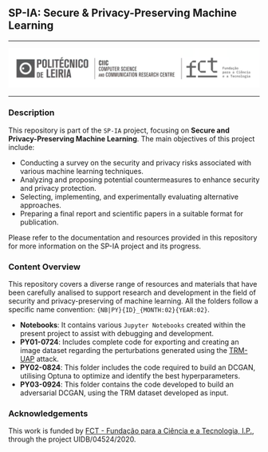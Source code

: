 ## SP-IA: Secure & Privacy-Preserving Machine Learning

---

<p align="center">
    <img src="Assets/CIICLogo.png" width="1000px"/>
</p>

---

### Description

This repository is part of the `SP-IA` project, focusing on **Secure and Privacy-Preserving Machine Learning**. The main objectives of this project include:

- Conducting a survey on the security and privacy risks associated with various machine learning techniques.
- Analyzing and proposing potential countermeasures to enhance security and privacy protection.
- Selecting, implementing, and experimentally evaluating alternative approaches.
- Preparing a final report and scientific papers in a suitable format for publication.

Please refer to the documentation and resources provided in this repository for more information on the SP-IA project and its progress.

### Content Overview
This repository covers a diverse range of resources and materials that have been carefully analised to support research and development in the field of security and privacy-preserving of machine learning. All the folders follow a specific name convention: `{NB|PY}{ID}_{MONTH:02}{YEAR:02}`.

- **Notebooks**: It contains various `Jupyter Notebooks` created within the present project to assist with debugging and development.
- **PY01-0724**: Includes complete code for exporting and creating an image dataset regarding the perturbations generated using the [TRM-UAP](https://github.com/RandolphCarter0/TRMUAP) attack.
- **PY02-0824**: This folder includes the code required to build an DCGAN, utilising Optuna to optimize and identify the best hyperparameters.
- **PY03-0924**: This folder contains the code developed to build an adversarial DCGAN, using the TRM dataset developed as input.

### Acknowledgements

This work is funded by [FCT - Fundação para a Ciência e a Tecnologia, I.P.](https://www.fct.pt/), through the project UIDB/04524/2020.
